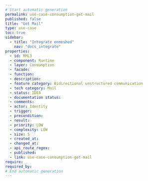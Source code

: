 ```yaml
---
# Start automatic generation
permalink: use-case-consumption-get-mail
published: false
title: "Get Mail"
type: use-case
toc: true
sidebar:
  - title: "Integrate enmeshed"
    nav: "docs_integrate"
properties:
  - id: RML3
  - component: Runtime
  - layer: Consumption
  - facade:
  - function:
  - description:
  - feature category: Bidirectional unstructured communication
  - tech category: Mail
  - status: IDEA
  - documentation status:
  - comments:
  - actor: Identity
  - trigger:
  - precondition:
  - result:
  - priority: LOW
  - complexity: LOW
  - size: S
  - created_at:
  - changed_at:
  - api_route_regex:  
  - published:
  - link: use-case-consumption-get-mail
require:
required_by:
# End automatic generation
---
```

